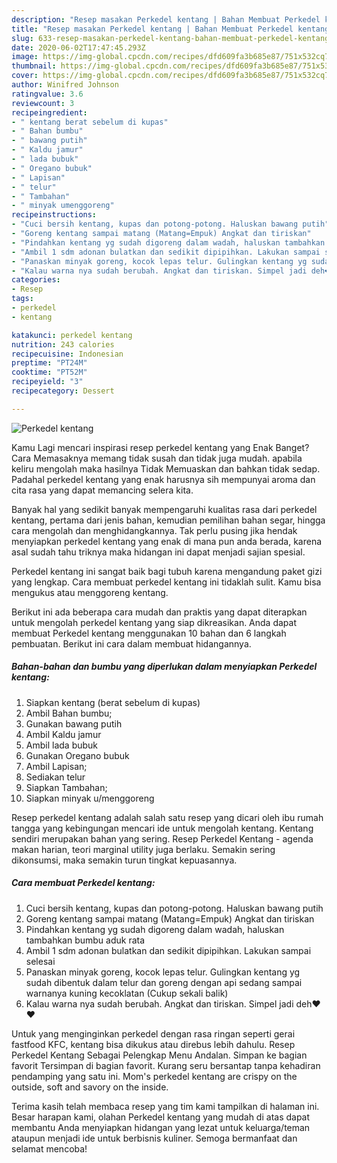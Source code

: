 ```yaml
---
description: "Resep masakan Perkedel kentang | Bahan Membuat Perkedel kentang Yang Sempurna"
title: "Resep masakan Perkedel kentang | Bahan Membuat Perkedel kentang Yang Sempurna"
slug: 633-resep-masakan-perkedel-kentang-bahan-membuat-perkedel-kentang-yang-sempurna
date: 2020-06-02T17:47:45.293Z
image: https://img-global.cpcdn.com/recipes/dfd609fa3b685e87/751x532cq70/perkedel-kentang-foto-resep-utama.jpg
thumbnail: https://img-global.cpcdn.com/recipes/dfd609fa3b685e87/751x532cq70/perkedel-kentang-foto-resep-utama.jpg
cover: https://img-global.cpcdn.com/recipes/dfd609fa3b685e87/751x532cq70/perkedel-kentang-foto-resep-utama.jpg
author: Winifred Johnson
ratingvalue: 3.6
reviewcount: 3
recipeingredient:
- " kentang berat sebelum di kupas"
- " Bahan bumbu"
- " bawang putih"
- " Kaldu jamur"
- " lada bubuk"
- " Oregano bubuk"
- " Lapisan"
- " telur"
- " Tambahan"
- " minyak umenggoreng"
recipeinstructions:
- "Cuci bersih kentang, kupas dan potong-potong. Haluskan bawang putih"
- "Goreng kentang sampai matang (Matang=Empuk) Angkat dan tiriskan"
- "Pindahkan kentang yg sudah digoreng dalam wadah, haluskan tambahkan bumbu aduk rata"
- "Ambil 1 sdm adonan bulatkan dan sedikit dipipihkan. Lakukan sampai selesai"
- "Panaskan minyak goreng, kocok lepas telur. Gulingkan kentang yg sudah dibentuk dalam telur dan goreng dengan api sedang sampai warnanya kuning kecoklatan (Cukup sekali balik)"
- "Kalau warna nya sudah berubah. Angkat dan tiriskan. Simpel jadi deh❤️❤️"
categories:
- Resep
tags:
- perkedel
- kentang

katakunci: perkedel kentang 
nutrition: 243 calories
recipecuisine: Indonesian
preptime: "PT24M"
cooktime: "PT52M"
recipeyield: "3"
recipecategory: Dessert

---
```



![Perkedel kentang](https://img-global.cpcdn.com/recipes/dfd609fa3b685e87/751x532cq70/perkedel-kentang-foto-resep-utama.jpg)

Kamu Lagi mencari inspirasi resep perkedel kentang yang Enak Banget? Cara Memasaknya memang tidak susah dan tidak juga mudah. apabila keliru mengolah maka hasilnya Tidak Memuaskan dan bahkan tidak sedap. Padahal perkedel kentang yang enak harusnya sih mempunyai aroma dan cita rasa yang dapat memancing selera kita.

Banyak hal yang sedikit banyak mempengaruhi kualitas rasa dari perkedel kentang, pertama dari jenis bahan, kemudian pemilihan bahan segar, hingga cara mengolah dan menghidangkannya. Tak perlu pusing jika hendak menyiapkan perkedel kentang yang enak di mana pun anda berada, karena asal sudah tahu triknya maka hidangan ini dapat menjadi sajian spesial.

Perkedel kentang ini sangat baik bagi tubuh karena mengandung paket gizi yang lengkap. Cara membuat perkedel kentang ini tidaklah sulit. Kamu bisa mengukus atau menggoreng kentang.


Berikut ini ada beberapa cara mudah dan praktis yang dapat diterapkan untuk mengolah perkedel kentang yang siap dikreasikan. Anda dapat membuat Perkedel kentang menggunakan 10 bahan dan 6 langkah pembuatan. Berikut ini cara dalam membuat hidangannya.

<!--inarticleads1-->

##### Bahan-bahan dan bumbu yang diperlukan dalam menyiapkan Perkedel kentang:

1. Siapkan  kentang (berat sebelum di kupas)
1. Ambil  Bahan bumbu;
1. Gunakan  bawang putih
1. Ambil  Kaldu jamur
1. Ambil  lada bubuk
1. Gunakan  Oregano bubuk
1. Ambil  Lapisan;
1. Sediakan  telur
1. Siapkan  Tambahan;
1. Siapkan  minyak u/menggoreng


Resep perkedel kentang adalah salah satu resep yang dicari oleh ibu rumah tangga yang kebingungan mencari ide untuk mengolah kentang. Kentang sendiri merupakan bahan yang sering. Resep Perkedel Kentang - agenda makan harian, teori marginal utility juga berlaku. Semakin sering dikonsumsi, maka semakin turun tingkat kepuasannya. 

<!--inarticleads2-->

##### Cara membuat Perkedel kentang:

1. Cuci bersih kentang, kupas dan potong-potong. Haluskan bawang putih
1. Goreng kentang sampai matang (Matang=Empuk) Angkat dan tiriskan
1. Pindahkan kentang yg sudah digoreng dalam wadah, haluskan tambahkan bumbu aduk rata
1. Ambil 1 sdm adonan bulatkan dan sedikit dipipihkan. Lakukan sampai selesai
1. Panaskan minyak goreng, kocok lepas telur. Gulingkan kentang yg sudah dibentuk dalam telur dan goreng dengan api sedang sampai warnanya kuning kecoklatan (Cukup sekali balik)
1. Kalau warna nya sudah berubah. Angkat dan tiriskan. Simpel jadi deh❤️❤️


Untuk yang menginginkan perkedel dengan rasa ringan seperti gerai fastfood KFC, kentang bisa dikukus atau direbus lebih dahulu. Resep Perkedel Kentang Sebagai Pelengkap Menu Andalan. Simpan ke bagian favorit Tersimpan di bagian favorit. Kurang seru bersantap tanpa kehadiran pendamping yang satu ini. Mom&#39;s perkedel kentang are crispy on the outside, soft and savory on the inside. 

Terima kasih telah membaca resep yang tim kami tampilkan di halaman ini. Besar harapan kami, olahan Perkedel kentang yang mudah di atas dapat membantu Anda menyiapkan hidangan yang lezat untuk keluarga/teman ataupun menjadi ide untuk berbisnis kuliner. Semoga bermanfaat dan selamat mencoba!
